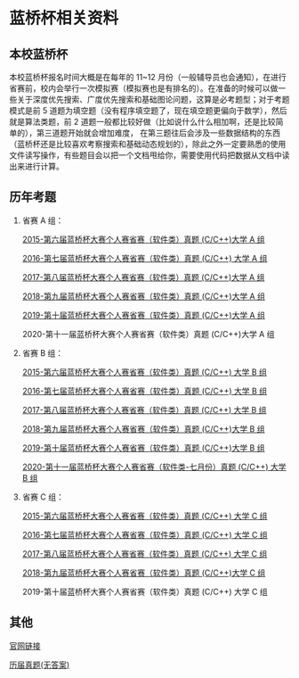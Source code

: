 # 蓝桥杯相关资料

## 本校蓝桥杯

本校蓝桥杯报名时间大概是在每年的 11~12 月份（一般辅导员也会通知），在进行省赛前，校内会举行一次模拟赛（模拟赛也是有排名的）。在准备的时候可以做一些关于深度优先搜索、广度优先搜索和基础图论问题，这算是必考题型；对于考题模式是前 5 道题为填空题（没有程序填空题了，现在填空题更偏向于数学），然后就是算法类题，前 2 道题一般都比较好做（比如说什么什么相加啊，还是比较简单的），第三道题开始就会增加难度， 在第三题往后会涉及一些数据结构的东西（蓝桥杯还是比较喜欢考察搜索和基础动态规划的），除此之外一定要熟悉的使用文件读写操作，有些题目会以把一个文档甩给你，需要使用代码把数据从文档中读出来进行计算。

## 历年考题

1. 省赛 A 组：

   [2015-第六届蓝桥杯大赛个人赛省赛（软件类）真题 (C/C++)大学 A 组](https://www.cnblogs.com/Marginalin/p/12482655.html)

   [2016-第七届蓝桥杯大赛个人赛省赛（软件类）真题  (C/C++) 大学 A 组](https://www.cnblogs.com/Marginalin/p/12603466.html)

   [2017-第八届蓝桥杯大赛个人赛省赛（软件类）真题  (C/C++)大学 A 组](https://www.cnblogs.com/Marginalin/p/12641742.html)

   [2018-第九届蓝桥杯大赛个人赛省赛（软件类）真题  (C/C++)大学 A 组](https://www.cnblogs.com/Marginalin/p/12809801.html)

   [2019-第十届蓝桥杯大赛个人赛省赛（软件类）真题  (C/C++)大学 A 组](https://blog.csdn.net/qq_36306833/article/details/88787806)

   2020-第十一届蓝桥杯大赛个人赛省赛（软件类）真题  (C/C++)大学 A 组

2. 省赛 B 组：

   [2015-第六届蓝桥杯大赛个人赛省赛（软件类）真题 (C/C++) 大学 B 组](https://www.cnblogs.com/Marginalin/p/12577531.html)

   [2016-第七届蓝桥杯大赛个人赛省赛（软件类）真题 (C/C++) 大学 B 组](https://www.cnblogs.com/Marginalin/p/12609573.html)

   [2017-第八届蓝桥杯大赛个人赛省赛（软件类）真题 (C/C++) 大学 B 组](https://www.cnblogs.com/Marginalin/p/12642419.html)

   [2018-第九届蓝桥杯大赛个人赛省赛（软件类）真题 (C/C++)大学 B 组](https://www.cnblogs.com/Marginalin/p/12810087.html)

   [2019-第十届蓝桥杯大赛个人赛省赛（软件类）真题 (C/C++)大学 B 组](https://cloud.tencent.com/developer/article/1408608)

   [2020-第十一届蓝桥杯大赛个人赛省赛（软件类-七月份）真题 (C/C++) 大学 B 组](https://blog.csdn.net/weixin_43381566/article/details/108867116)

3. 省赛 C 组：		

   [2015-第六届蓝桥杯大赛个人赛省赛（软件类）真题 (C/C++) 大学 C 组](https://www.cnblogs.com/Marginalin/p/12574116.html)

   [2016-第七届蓝桥杯大赛个人赛省赛（软件类）真题 (C/C++) 大学 C 组](https://www.cnblogs.com/Marginalin/p/12609827.html)

   [2017-第八届蓝桥杯大赛个人赛省赛（软件类）真题 (C/C++) 大学 C 组](https://www.cnblogs.com/Marginalin/p/12505121.html)

   [2018-第九届蓝桥杯大赛个人赛省赛（软件类）真题 (C/C++)大学 C 组](https://www.cnblogs.com/Marginalin/p/12500055.html) 

   2019-第十届蓝桥杯大赛个人赛省赛（软件类）真题 (C/C++) 大学 C 组

## 其他

[官网链接](http://dasai.lanqiao.cn/)

[历届真题(无答案)](http://dasai.lanqiao.cn/pages/dasai/news_detail_w.html?id=1820)

​		


​        
